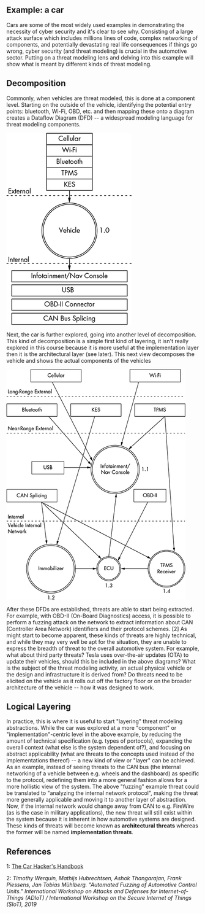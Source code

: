 
## Example: a car

Cars are some of the most widely used examples in demonstrating the necessity of cyber security and it's clear to see why.
Consisting of a large attack surface which includes millions lines of code, complex networking of components, and potentially devastating real life consequences if things go wrong, cyber security (and threat modeling) is crucial in the automotive sector.
Putting on a threat modeling lens and delving into this example will show what is meant by different kinds of threat modeling.


## Decomposition
Commonly, when vehicles are threat modeled, this is done at a component level.
Starting on the outside of the vehicle, identifying the potential entry points: bluetooth, Wi-Fi, OBD, etc. and then mapping these onto a diagram creates a Dataflow Diagram (DFD) -- a widespread modeling language for threat modeling components.

![Opengarages example of a "level 0 inputs" DFD [1]](car-example-level_0.jpg)

Next, the car is further explored, going into another level of decomposition.
This kind of decomposition is a simple first kind of layering, it isn't really explored in this course because it is more useful at the implementation layer then it is the architectural layer (see later).
This next view decomposes the vehicle and shows the actual components of the vehicles

![Opengarages example of a "level 1 inputs" DFD [1]](car-example-level_1.jpg)

After these DFDs are established, threats are able to start being extracted.
For example, with OBD-II (On-Board Diagnostics) access, it is possible to perform a fuzzing attack on the network to extract information about CAN (Controller Area Network) identifiers and their protocol schemes. [2]
As might start to become apparent, these kinds of threats are highly technical, and while they may very well be apt for the situation, they are unable to express the breadth of threat to the overall automotive system.
For example, what about third party threats?
Tesla uses over-the-air updates (OTA) to update their vehicles, should this be included in the above diagrams?
What is the subject of the threat modeling activity, an actual physical vehicle or the design and infrastructure it is derived from?
Do threats need to be elicited on the vehicle as it rolls out off the factory floor or on the broader architecture of the vehicle -- how it was designed to work.

## Logical Layering
In practice, this is where it is useful to start "layering" threat modeling abstractions.
While the car was explored at a more "component" or "implementation"-centric level in the above example,
by reducing the amount of technical specification (e.g. types of portocols), expanding the overall context (what else is the system dependent of?), and focusing on abstract applicability (what are threats to the concepts used instead of the implementations thereof) -- a new kind of view or "layer" can be achieved.
As an example, instead of seeing threats to the CAN bus (the internal networking of a vehicle between e.g. wheels and the dashboard) as specific to the protocol, redefining them into a more general fashion allows for a more hollistic view of the system.
The above "fuzzing" example threat could be translated to "analyzing the internal network protocol", making the threat more generally applicable and moving it to another layer of abstraction.
Now, if the internal network would change away from CAN to e.g. FireWire (as is the case in military applications), the new threat will still exist within the system because it is inherent in how automotive systems are designed.
These kinds of threats will become known as **architectural threats** whereas the former will be named **implementation threats**.

## References

1: [The Car Hacker's Handbook](http://opengarages.org/handbook/ebook/)

2: *Timothy Werquin, Mathijs Hubrechtsen, Ashok Thangarajan, Frank Piessens, Jan Tobias Mühlberg. "Automated Fuzzing of Automotive Control Units." International Workshop on Attacks and Defenses for Internet-of-Things (ADIoT) / International Workshop on the Secure Internet of Things (SIoT), 2019*
